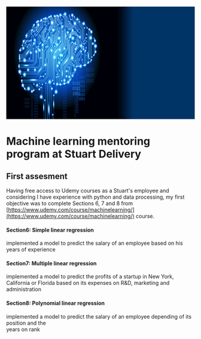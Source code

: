 
<p align='center'><img src='./machineLearning.gif.webp' width='600' height='300'></p>

# Machine learning mentoring program at Stuart Delivery

## First assesment 

Having free access to Udemy courses as a Stuart's employee and considering I have experience with python and data processing, my first objective was to complete Sections 6, 7 and 8 from [https://www.udemy.com/course/machinelearning/](https://www.udemy.com/course/machinelearning/) course.

#### Section6: Simple linear regression
	
implemented a model to predict the salary of an employee based on his years of experience 

#### Section7: Multiple linear regression

implemented a model to predict the profits of a startup in New York, California or Florida
based on its expenses on R&D, marketing and administration

#### Section8: Polynomial linear regression

implemented a model to predict the salary of an employee depending of its position and the 	
years on rank

